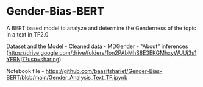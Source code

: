 # Gender-Bias-BERT
A BERT based model to analyze and determine the Genderness of the topic in a text in TF2.0

Dataset and the Model - Cleaned data - MDGender - "About" inferences (https://drive.google.com/drive/folders/1on2PAbMhS8E3EKGMhxyWUUj3s1YFRNj7?usp=sharing) 

Notebook file - https://github.com/baasitsharief/Gender-Bias-BERT/blob/main/Gender_Analysis_Text_TF.ipynb
